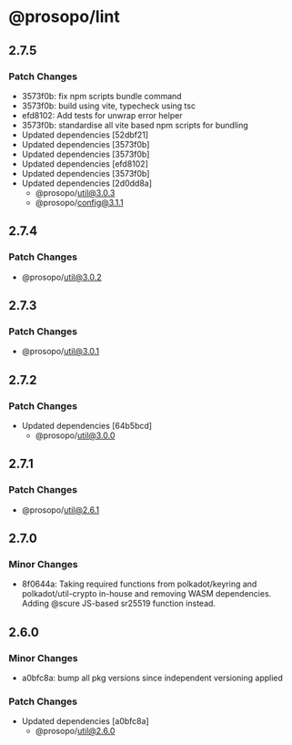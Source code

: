 # @prosopo/lint

## 2.7.5
### Patch Changes

- 3573f0b: fix npm scripts bundle command
- 3573f0b: build using vite, typecheck using tsc
- efd8102: Add tests for unwrap error helper
- 3573f0b: standardise all vite based npm scripts for bundling
- Updated dependencies [52dbf21]
- Updated dependencies [3573f0b]
- Updated dependencies [3573f0b]
- Updated dependencies [efd8102]
- Updated dependencies [3573f0b]
- Updated dependencies [2d0dd8a]
  - @prosopo/util@3.0.3
  - @prosopo/config@3.1.1

## 2.7.4
### Patch Changes

  - @prosopo/util@3.0.2

## 2.7.3
### Patch Changes

  - @prosopo/util@3.0.1

## 2.7.2
### Patch Changes

- Updated dependencies [64b5bcd]
  - @prosopo/util@3.0.0

## 2.7.1
### Patch Changes

  - @prosopo/util@2.6.1

## 2.7.0
### Minor Changes

- 8f0644a: Taking required functions from polkadot/keyring and polkadot/util-crypto in-house and removing WASM dependencies. Adding @scure JS-based sr25519 function instead.

## 2.6.0

### Minor Changes

- a0bfc8a: bump all pkg versions since independent versioning applied

### Patch Changes

- Updated dependencies [a0bfc8a]
  - @prosopo/util@2.6.0
